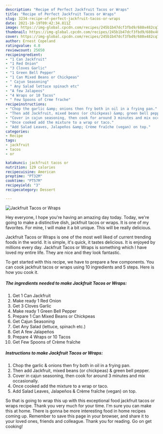 ```yaml
---
description: "Recipe of Perfect Jackfruit Tacos or Wraps"
title: "Recipe of Perfect Jackfruit Tacos or Wraps"
slug: 3234-recipe-of-perfect-jackfruit-tacos-or-wraps
date: 2021-10-19T09:42:34.811Z
image: https://img-global.cpcdn.com/recipes/245b1b47dcf3fbd9/680x482cq70/jackfruit-tacos-or-wraps-recipe-main-photo.jpg
thumbnail: https://img-global.cpcdn.com/recipes/245b1b47dcf3fbd9/680x482cq70/jackfruit-tacos-or-wraps-recipe-main-photo.jpg
cover: https://img-global.cpcdn.com/recipes/245b1b47dcf3fbd9/680x482cq70/jackfruit-tacos-or-wraps-recipe-main-photo.jpg
author: Ernest Copeland
ratingvalue: 4.8
reviewcount: 25650
recipeingredient:
- "1 Can Jackfruit"
- "1 Red Onion"
- "3 Cloves Garlic"
- "1 Green Bell Pepper"
- "1 Can Mixed Beans or Chickpeas"
- " Cajun Seasoning"
- " Any Salad lettuce spinach etc"
- "A few Jalapeos"
- "4 Wraps or 10 Tacos"
- " Few Spoons of Crme frache"
recipeinstructions:
- "Chop the garlic &amp; onions then fry both in oil in a frying pan."
- "Then add Jackfruit, mixed beans (or chickpeas) &amp; green bell pepper."
- "Cover in cajun seasoning, then cook for around 3 minutes and mix occasionally."
- "Once cooked add the mixture to a wrap or taco."
- "Add Salad Leaves, Jalapeños &amp; Crème fraîche (vegan) on top."
categories:
- Recipe
tags:
- jackfruit
- tacos
- or

katakunci: jackfruit tacos or 
nutrition: 129 calories
recipecuisine: American
preptime: "PT32M"
cooktime: "PT57M"
recipeyield: "3"
recipecategory: Dessert

---
```



![Jackfruit Tacos or Wraps](https://img-global.cpcdn.com/recipes/245b1b47dcf3fbd9/680x482cq70/jackfruit-tacos-or-wraps-recipe-main-photo.jpg)

Hey everyone, I hope you're having an amazing day today. Today, we're going to make a distinctive dish, jackfruit tacos or wraps. It is one of my favorites. For mine, I will make it a bit unique. This will be really delicious.



Jackfruit Tacos or Wraps is one of the most well liked of current trending foods in the world. It is simple, it's quick, it tastes delicious. It is enjoyed by millions every day. Jackfruit Tacos or Wraps is something which I have loved my entire life. They are nice and they look fantastic.


To get started with this recipe, we have to prepare a few components. You can cook jackfruit tacos or wraps using 10 ingredients and 5 steps. Here is how you cook it.

<!--inarticleads1-->

##### The ingredients needed to make Jackfruit Tacos or Wraps:

1. Get 1 Can Jackfruit
1. Make ready 1 Red Onion
1. Get 3 Cloves Garlic
1. Make ready 1 Green Bell Pepper
1. Prepare 1 Can Mixed Beans or Chickpeas
1. Get  Cajun Seasoning
1. Get  Any Salad (lettuce, spinach etc.)
1. Get A few Jalapeños
1. Prepare 4 Wraps or 10 Tacos
1. Get  Few Spoons of Crème fraîche




<!--inarticleads2-->

##### Instructions to make Jackfruit Tacos or Wraps:

1. Chop the garlic &amp; onions then fry both in oil in a frying pan.
1. Then add Jackfruit, mixed beans (or chickpeas) &amp; green bell pepper.
1. Cover in cajun seasoning, then cook for around 3 minutes and mix occasionally.
1. Once cooked add the mixture to a wrap or taco.
1. Add Salad Leaves, Jalapeños &amp; Crème fraîche (vegan) on top.




So that is going to wrap this up with this exceptional food jackfruit tacos or wraps recipe. Thank you very much for your time. I'm sure you can make this at home. There is gonna be more interesting food in home recipes coming up. Remember to save this page in your browser, and share it to your loved ones, friends and colleague. Thank you for reading. Go on get cooking!
